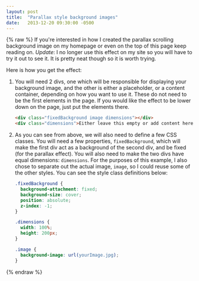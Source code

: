 ```yaml
---
layout: post
title:  "Parallax style background images"
date:   2013-12-20 09:30:00 -0500
---
```

{% raw %}
If you're interested in how I created the parallax scrolling background image on my homepage or even on the top of this page keep reading on. _Update_: I no longer use this effect on my site so you will have to try it out to see it. It is pretty neat though so it is worth trying.

Here is how you get the effect:

1. You will need 2 divs, one which will be responsible for displaying your background image, and the other is either a placeholder, or a content container, depending on how you want to use it. These do not need to be the first elements in the page. If you would like the effect to be lower down on the page, just put the elements there.

   ```html
   <div class="fixedBackground image dimensions"></div>
   <div class="dimensions">Either leave this empty or add content here.</div>
   ```

2. As you can see from above, we will also need to define a few CSS classes. You will need a few properties, `fixedBackground`, which will make the first div act as a background of the second div, and be fixed (for the parallax effect). You will also need to make the two divs have equal dimensions: `dimensions`. For the purposes of this example, I also chose to separate out the actual image, `image`, so I could reuse some of the other styles. You can see the style class definitions below:

   ```css
   .fixedBackground {
     background-attachment: fixed;
     background-size: cover;
     position: absolute;
     z-index: -1;
   }

   .dimensions {
     width: 100%;
     height: 200px;
   }

   .image {
     background-image: url(yourImage.jpg);
   }
   ```
{% endraw %}
